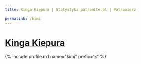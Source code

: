 ```yaml
---
title: Kinga Kiepura | Statystyki patronite.pl | Patromierz

permalink: /kimi
---
```


# [Kinga Kiepura](https://patronite.pl/kimi)

{% include profile.md name="kimi" prefix="k" %}
